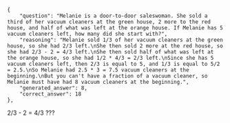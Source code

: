     {
        "question": "Melanie is a door-to-door saleswoman. She sold a third of her vacuum cleaners at the green house, 2 more to the red house, and half of what was left at the orange house. If Melanie has 5 vacuum cleaners left, how many did she start with?",
        "reasoning": "Melanie sold 1/3 of her vacuum cleaners at the green house, so she had 2/3 left.\nShe then sold 2 more at the red house, so she had 2/3 - 2 = 4/3 left.\nShe then sold half of what was left at the orange house, so she had 1/2 * 4/3 = 2/3 left.\nSince she has 5 vacuum cleaners left, then 2/3 is equal to 5, and 1/3 is equal to 5/2 = 2.5.\nSo Melanie had 2.5 * 3 = 7.5 vacuum cleaners at the beginning.\nBut you can't have a fraction of a vacuum cleaner, so Melanie must have had 8 vacuum cleaners at the beginning.",
        "generated_answer": 8,
        "correct_answer": 18
    },

2/3 - 2 = 4/3 ???